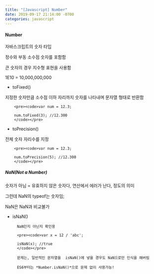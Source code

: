 ```yaml
---
title: "[Javascript] Number"
date: 2019-09-17 21:14:00 -0700
categories: javascript
---
```


#### Number

자바스크립트의 숫자 타입 

정수와 부동 소수점 숫자를 포함함

 

큰 숫자의 경우 지수형 표현을 사용함

1E10 = 10,000,000,000

 

 

* toFixed()

지정한 숫자만큼 소수점 이하 자리까지 숫자를 나타내며 문자열 형태로 반환함

        <pre><code>var num = 12.3;

        num.toFixed(3); //12.300
        </code></pre>
 
 

* toPrecision()

전체 숫자 자리수를 지정

        <pre><code>var num = 12.3;

        num.toPrecision(5); //12.300
        </code></pre>
       
 

##### NaN(Not a Number)

숫자가 아님 = 유효하지 않은 숫자다, 연산에서 에러가 난다, 정도의 의미

그런데 NaN의 typeof는 숫자임;

NaN은 NaN과 비교불가

 

* isNaN()

        NaN인지 아닌지 확인용

        <pre><code>var x = 12 / 'abc';

        isNaN(x); //true
        </code></pre>

        문제는, 일반적인 문자열을  isNaN()에 넣을 경우도 NaN으로만 인식을 해버림

        ES6부터는 *Number.isNaN()*으로 문제 없이 사용가능!
